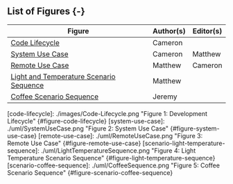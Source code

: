 <p style="page-break-before:always;"></p>

## List of Figures {-}

| Figure                                                                        | Author(s)            | Editor(s)            |
| ----------------------------------------------------------------------------- | -------------------- | -------------------- |
| [Code Lifecycle](#figure-code-lifecycle)                                      | Cameron              |                      |
| [System Use Case](#figure-system-use-case)                                    | Cameron              | Matthew              |
| [Remote Use Case](#figure-remote-use-case)                                    | Matthew              | Cameron              |
| [Light and Temperature Scenario Sequence](#figure-light-temperature-sequence) | Matthew              |                      |
| [Coffee Scenario Sequence](#figure-scenario-coffee-sequence)                  | Jeremy               |                      |




<!-- Note: This section is not rendered here. It is just for record keeping -->

[code-lifecycle]: ./images/Code-Lifecycle.png "Figure 1: Development Lifecycle" {#figure-code-lifecycle}
[system-use-case]: ./uml/SystemUseCase.png "Figure 2: System Use Case" {#figure-system-use-case}
[remote-use-case]: ./uml/RemoteUseCase.png "Figure 3: Remote Use Case" {#figure-remote-use-case}
[scenario-light-temperature-sequence]: ./uml/LightTemperatureSequence.png "Figure 4: Light Temperature Scenario Sequence" {#figure-light-temperature-sequence}
[scenario-coffee-sequence]: ./uml/CoffeeSequence.png "Figure 5: Coffee Scenario Sequence" {#figure-scenario-coffee-sequence}

